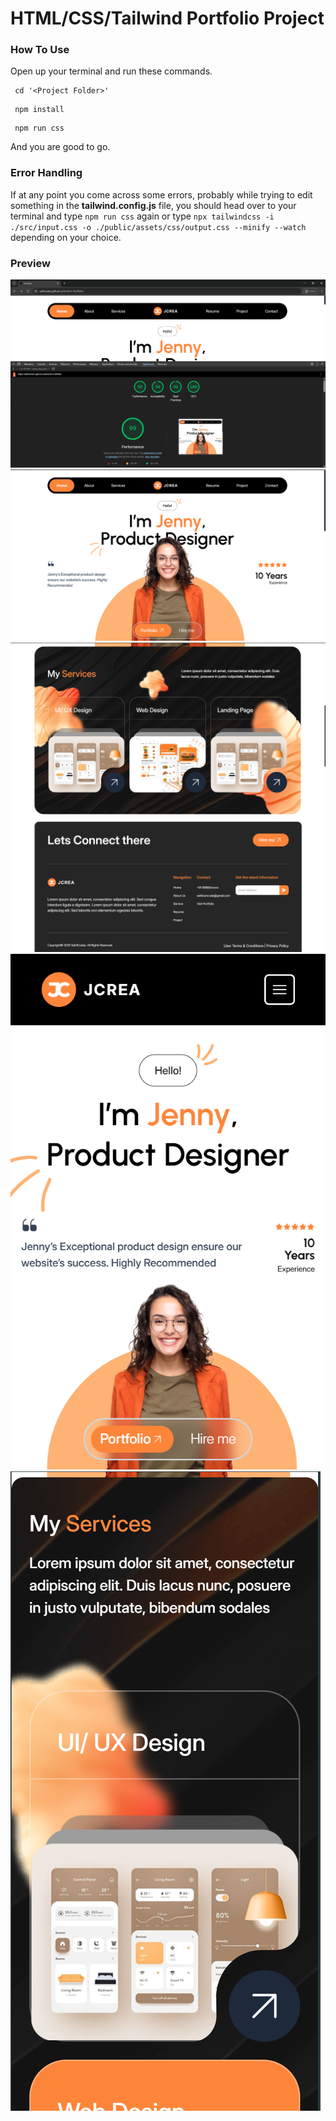# HTML/CSS/Tailwind Portfolio Project

### How To Use

 Open up your terminal and run these commands.
```
 cd '<Project Folder>'
```
```
 npm install
```
```
 npm run css
```

And you are good to go.

### Error Handling
If at any point you come across some errors, probably while trying to edit something in the **tailwind.config.js** file, you should head over to your terminal and type `npm run css` again or type `npx tailwindcss -i ./src/input.css -o ./public/assets/css/output.css --minify --watch` depending on your choice.


### Preview

![Project Preview : Desktop Lighthouse score - 24/03/2025](./_project-preview/home1-score-2025-03-24-135918.png)
![Project Preview : Hero Desktop](./_project-preview/hero1-desktop.png)
![Project Preview : Services Desktop](./_project-preview/services1-desktop.png)
![Project Preview : Footer Desktop](./_project-preview/footer1-desktop.png)
![Project Preview : Hero Mobile](./_project-preview/hero1-mobile.png)
![Project Preview : Services Mobile](./_project-preview/services1-mobile.png)
